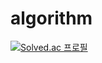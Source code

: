 # algorithm
 
[![Solved.ac 프로필](http://mazassumnida.wtf/api/v2/generate_badge?boj=dza118)](https://solved.ac/dza118)
 

